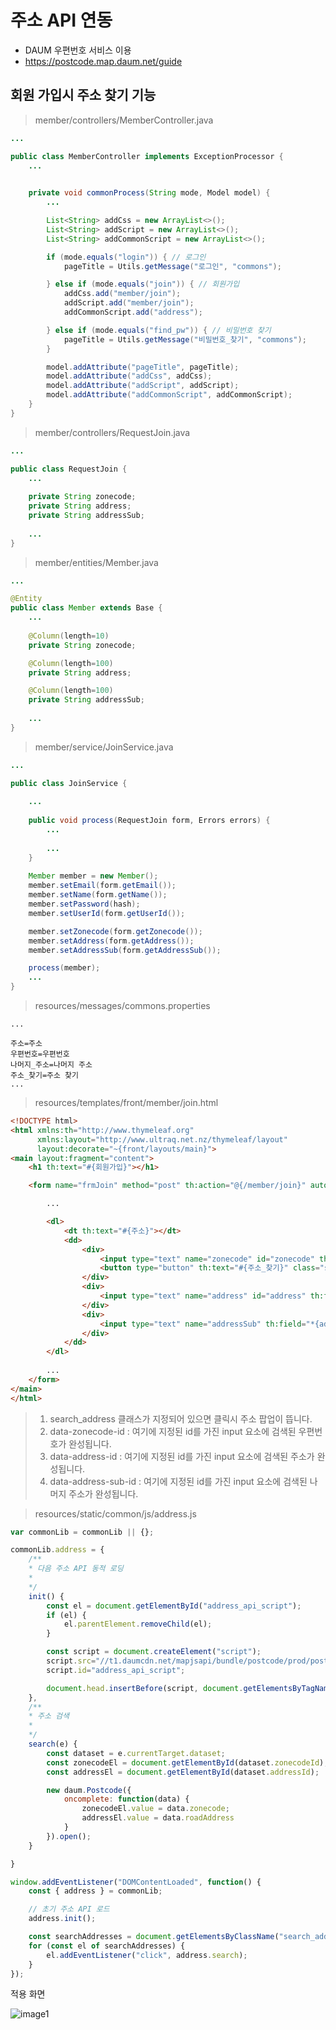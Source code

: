 # 주소 API 연동 
- DAUM 우편번호 서비스 이용
- https://postcode.map.daum.net/guide

## 회원 가입시 주소 찾기 기능  

> member/controllers/MemberController.java  

```java
...

public class MemberController implements ExceptionProcessor {
    ...

    
    private void commonProcess(String mode, Model model) {
        ...

        List<String> addCss = new ArrayList<>();
        List<String> addScript = new ArrayList<>();
        List<String> addCommonScript = new ArrayList<>();

        if (mode.equals("login")) { // 로그인
            pageTitle = Utils.getMessage("로그인", "commons");

        } else if (mode.equals("join")) { // 회원가입
            addCss.add("member/join");
            addScript.add("member/join");
            addCommonScript.add("address");

        } else if (mode.equals("find_pw")) { // 비밀번호 찾기
            pageTitle = Utils.getMessage("비밀번호_찾기", "commons");
        }

        model.addAttribute("pageTitle", pageTitle);
        model.addAttribute("addCss", addCss);
        model.addAttribute("addScript", addScript);
        model.addAttribute("addCommonScript", addCommonScript);
    }
}
```

> member/controllers/RequestJoin.java

```java
...

public class RequestJoin {
    ...
    
    private String zonecode;
    private String address;
    private String addressSub;
    
    ...
}
```

> member/entities/Member.java

```java
...

@Entity
public class Member extends Base {
    ...
    
    @Column(length=10)
    private String zonecode;

    @Column(length=100)
    private String address;

    @Column(length=100)
    private String addressSub;
    
    ...
}
```

> member/service/JoinService.java

```java
...

public class JoinService {
    
    ...
    
    public void process(RequestJoin form, Errors errors) {
        ... 
        
        ...
    }
    
    Member member = new Member();
    member.setEmail(form.getEmail());
    member.setName(form.getName());
    member.setPassword(hash);
    member.setUserId(form.getUserId());

    member.setZonecode(form.getZonecode());
    member.setAddress(form.getAddress());
    member.setAddressSub(form.getAddressSub());

    process(member);
    ...    
}
```

> resources/messages/commons.properties

```properties
...

주소=주소
우편번호=우편번호
나머지_주소=나머지 주소
주소_찾기=주소 찾기
...

```

> resources/templates/front/member/join.html

```html
<!DOCTYPE html>
<html xmlns:th="http://www.thymeleaf.org"
      xmlns:layout="http://www.ultraq.net.nz/thymeleaf/layout"
      layout:decorate="~{front/layouts/main}">
<main layout:fragment="content">
    <h1 th:text="#{회원가입}"></h1>

    <form name="frmJoin" method="post" th:action="@{/member/join}" autocomplete="off" th:object="${requestJoin}">

        ...

        <dl>
            <dt th:text="#{주소}"></dt>
            <dd>
                <div>
                    <input type="text" name="zonecode" id="zonecode" th:field="*{zonecode}" readonly th:placeholder="#{우편번호}">
                    <button type="button" th:text="#{주소_찾기}" class="search_address" data-zonecode-id="zonecode" data-address-id="address"></button>
                </div>
                <div>
                    <input type="text" name="address" id="address" th:field="*{address}" readonly th:placeholder="#{주소}">
                </div>
                <div>
                    <input type="text" name="addressSub" th:field="*{addressSub}" th:placeholder="#{나머지_주소}">
                </div>
            </dd>
        </dl>
        
        ...
    </form>
</main>
</html>
```

> 1. search_address 클래스가 지정되어 있으면 클릭시 주소 팝업이 뜹니다.
> 2. data-zonecode-id : 여기에 지정된 id를 가진 input 요소에 검색된 우편번호가 완성됩니다.
> 3. data-address-id : 여기에 지정된 id를 가진 input 요소에 검색된 주소가 완성됩니다.
> 4. data-address-sub-id : 여기에 지정된 id를 가진 input 요소에 검색된 나머지 주소가 완성됩니다.

> resources/static/common/js/address.js

```javascript
var commonLib = commonLib || {};

commonLib.address = {
    /**
    * 다음 주소 API 동적 로딩
    *
    */
    init() {
        const el = document.getElementById("address_api_script");
        if (el) {
            el.parentElement.removeChild(el);
        }

        const script = document.createElement("script");
        script.src="//t1.daumcdn.net/mapjsapi/bundle/postcode/prod/postcode.v2.js";
        script.id="address_api_script";

        document.head.insertBefore(script, document.getElementsByTagName("script")[0]);
    },
    /**
    * 주소 검색
    *
    */
    search(e) {
        const dataset = e.currentTarget.dataset;
        const zonecodeEl = document.getElementById(dataset.zonecodeId);
        const addressEl = document.getElementById(dataset.addressId);

        new daum.Postcode({
            oncomplete: function(data) {
                zonecodeEl.value = data.zonecode;
                addressEl.value = data.roadAddress
            }
        }).open();
    }

}

window.addEventListener("DOMContentLoaded", function() {
    const { address } = commonLib;

    // 초기 주소 API 로드
    address.init();

    const searchAddresses = document.getElementsByClassName("search_address");
    for (const el of searchAddresses) {
        el.addEventListener("click", address.search);
    }
});
```

적용 화면

![image1](https://raw.githubusercontent.com/yonggyo1125/lecture_portfolio/address-api/images/address-api/image1.png)
